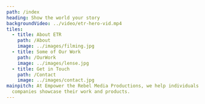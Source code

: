 ```yaml
---
path: /index
heading: Show the world your story
backgroundVideo: ../video/etr-hero-vid.mp4
tiles:
  - title: About ETR
    path: /About
    image: ../images/filming.jpg
  - title: Some of Our Work
    path: /OurWork
    image: ../images/lense.jpg
  - title: Get in Touch
    path: /Contact
    image: ../images/contact.jpg
mainpitch: At Empower the Rebel Media Productions, we help individuals and
  companies showcase their work and products.
---
```

